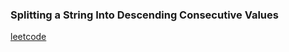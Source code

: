 ### Splitting a String Into Descending Consecutive Values

[leetcode](https://leetcode.com/problems/splitting-a-string-into-descending-consecutive-values/)
